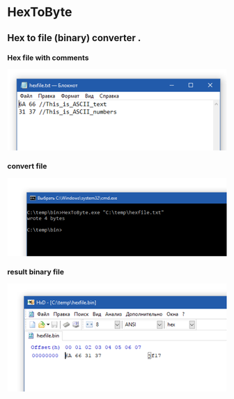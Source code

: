 # HexToByte
## Hex to file (binary) converter . 

### Hex file  with comments 
![hex](/hex.PNG?raw=true)

### convert file 
![prog](/prog.PNG?raw=true)

### result  binary file 
![binary](/binary.PNG?raw=true)